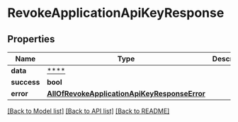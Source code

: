 # RevokeApplicationApiKeyResponse

## Properties
Name | Type | Description | Notes
------------ | ------------- | ------------- | -------------
**data** | [****](.md) |  | [optional] 
**success** | **bool** |  | [optional] 
**error** | [**AllOfRevokeApplicationApiKeyResponseError**](AllOfRevokeApplicationApiKeyResponseError.md) |  | [optional] 

[[Back to Model list]](../../README.md#documentation-for-models) [[Back to API list]](../../README.md#documentation-for-api-endpoints) [[Back to README]](../../README.md)

